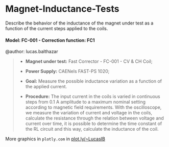 # Magnet-Inductance-Tests
Describe the behavior of the inductance of the magnet under test as a function of the current steps applied to the coils.


#### Model: FC-001 - Correction function: FC1
@author: lucas.balthazar
> - **Magnet under test:** Fast Corrector - FC-001 - CV & CH Coil;
>
> - **Power Supply:** CAENels FAST-PS 1020;
> - **Goal:** Measure the possible inductance variation as a function of the applied current.
> - **Procedure:** The input current in the coils is varied in continuous steps from 0.1 A amplitude to a maximum nominal setting according to magnetic field requirements. With the oscilloscope, we measure the variation of current and voltage in the coils,
calculate the resistance through the relation between voltage and current over time, it is possible to determine the time constant of the RL circuit and this way, calculate the inductance of the coil.
    
More graphics in `plotly.com` in [plot.ly/~LucasIB](http://chart-studio.plot.ly/organize/LucasIB:home#/)
